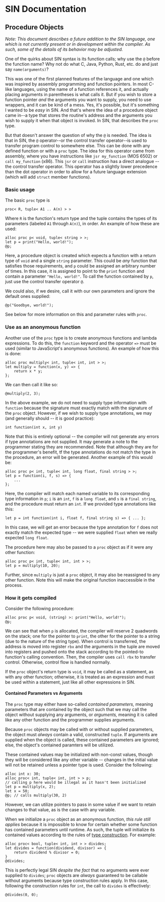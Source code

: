 # SIN Documentation

## Procedure Objects

_Note: This document describes a future addition to the SIN language, one which is not currently present or in development within the compiler. As such, some of the details of its behavior may be adjusted._

One of the quirks about SIN syntax is its function calls; why use the `@` before the function name? Why not do what C, Java, Python, Rust, etc. do and just say `name(arguments)`?

This was one of the first planned features of the language and one which was inspired by assembly programming and function pointers. In most C-like languages, using the name of a function references it, and actually placing arguments in parentheses is what calls it. But if you wish to store a function pointer *and* the arguments you want to supply, you need to use wrappers, and it can be kind of a mess. Yes, it's possible, but it's something I wanted to be *easy* in SIN. And that's where the idea of a procedure object came in--a type that stores the routine's address and the arguments you wish to supply it when that object is invoked. In SIN, that describes the `proc` type.

But that doesn't answer the question of why the `@` is needed. The idea is that in SIN, the `@` operator--or the control transfer operator--is used to transfer program control to somewhere else. This can be done with any defined function or with a `proc` type. The idea for this operator came from assembly, where you have instructions like `jsr my_function` (MOS 6502) or `call my_function` (x86). This `jsr` or `call` instruction has a direct analogue -- the control transfer operator. This operator has a slightly lower precedence than the dot operator in order to allow for a future language extension (which will add `struct` member functions).

### Basic usage

The basic `proc` type is

    proc< R, tuple< A1 .. A(n) > >

Where `R` is the function's return type and the tuple contains the types of its parameters (labeled `A1` through `A(n)`), in order. An example of how these are used:

    alloc proc p< void, tuple< string > >;
    let p = print("Hello, world!");
    @p;

Here, a procedure object is created which expects a function with a return type of `void` and a single `string` parameter. This could be *any* function that satisfies those requirements, and `p` could be assigned an arbitrary number of times. In this case, it is assigned to point to the `print` function and contain a parameter `"Hello, world!"`. To call the function contained by `p`, just use the control transfer operator `@`.

We could also, if we desire, call it with our own parameters and ignore the default ones supplied:

    @p("Goodbye, world!");

See below for more information on this and parameter rules with `proc`.

### Use as an anonymous function

Another use of the `proc` type is to create anonymous functions and lambda expressions. To do this, the `function` keyword and the operator `=>` must be used (similar to JavaScript's anonymous functions). An example of how this is done:

    alloc proc multiply< int, tuple< int, int > >;
    let multiply = function(x, y) => {
        return x * y;
    };

We can then call it like so:

    @multiply(2, 3);

In the above example, we do not need to supply type information with `function` because the signature must exactly match with the signature of the `proc` object. However, if we wish to supply type annotations, we may (and generally should -- it is good practice):

    int function(int x, int y)

Note that this is entirely optional -- the compiler will not generate any errors if type annotations are not supplied. It may generate a note to the programmer stating they are recommended. Note that although they are for the programmer's benefit, tf the type annotations do not match the type in the procedure, an error will be generated. Another example of this would be:

    alloc proc p< int, tuple< int, long float, final string > >;
    let p = function(i, f, s) => {
        ...
    };

Here, the compiler will match each named variable to its corresponding type information in `p`; `i` is an `int`, `f` is a `long float`, and `s` is a `final string`, and the procedure must return an `int`. If we provided type annotations like this:

    let p = int function(int i, float f, final string s) => { ... };

In this case, we will get an error because the type annotation for `f` does not exactly match the expected type -- we were supplied `float` when we really expected `long float`.

The procedure here may also be passed to a `proc` object as if it were any other function:

    alloc proc p< int, tuple< int, int > >;
    let p = multiply(10, 20);

Further, since `multiply` is just a `proc` object, it may also be reassigned to any other function. Note this will make the original function inaccessible in the process.

### How it gets compiled

Consider the following procedure:

    alloc proc p< void, (string) >: print("Hello, world!");
    @p;

We can see that when `p` is allocated, the compiler will reserve 2 quadwords on the stack; one for the pointer to `print`, the other for the pointer to a string (due to the nature of the string type). When control is transferred, the address is moved into register `rbx` and the arguments in the tuple are moved into registers and pushed onto the stack according to the pointed-to function's calling convention. Then, the compiler uses `call rbx` to transfer control. Otherwise, control flow is handled normally.

If the `proc` object's return type is `void`, it may be called as a statement, as with any other function; otherwise, it is treated as an expression and must be used within a statement, just like all other expressions in SIN.

#### Contained Parameters vs Arguments

The `proc` type may either have so-called _contained parameters,_ meaning parameters that are contained by the object such that we may call the object without supplying any arguments, or _arguments,_ meaning it is called like any other function and the programmer supplies arguments.

Because `proc` objects may be called with or without supplied parameters, the object must _always_ contain a valid, constructed `tuple`. If arguments are supplied when the object is called, these contained parameters are ignored; else, the object's contained paramters will be utilized.

These contained values may be initialized with non-const values, though they will be considered like any other variable -- changes in the initial value will not be retained unless a pointer type is used. Consider the following:

    alloc int x: 30;
    alloc proc< int, tuple< int, int > > p;
    // calling p here would be illegal as it hasn't been initialized
    let p = multiply(x, 2);
    let x = 50;
    @p; // calls multiply(30, 2)

However, we can utilize pointers to pass in some value if we want to retain changes to that value, as is the case with any variable.

When we initialize a `proc` object as an anonymous function, _this rule still applies_ because it is impossible to know for certain whether some function has contained parameters until runtime. As such, the tuple will initialize its contained values according to the rules of [type construction](Construction.md). For example:

    alloc proc< bool, tuple< int, int > > divides;
    let divides = function(dividend, divisor) => {
        return dividend % divisor = 0;
    }
    @divides;

This is perfectly legal SIN _despite the fact_ that no arguments were ever supplied to `divides`; `proc` objects are _always_ guaranteed to be callable without arguments because type construction rules apply. In this case, following the construction rules for `int`, the call to `divides` is effectively:

    @divides(0, 0);
